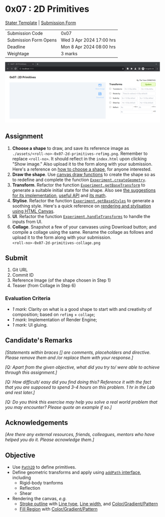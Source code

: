 # 0x07 : 2D Primitives #

[Stater Template](https://github.com/tiet-ucs505/0x07-2d-primitives)
| [Submission Form](https://docs.google.com/forms/d/e/1FAIpQLSdmWJoYQzw2B_xgiqTSuYdEumigXqnRTr8fCIaA9ptPvf_KTQ/viewform?usp=pp_url&entry.1189318782=3CO6&entry.294246879=10210000&entry.117129202=Shakti+Mann&entry.1197422271=https://github.com/shaktimann000/)

|                       |                          |
|-----------------------|--------------------------|
| Submission Code       | 0x07                     |
| Submission Form Opens | Wed 3 Apr 2024 17:00 hrs |
| Deadline              | Mon 8 Apr 2024 08:00 hrs |
| Weightage             | 3 marks                  |

![](./assets/0x07.png)

## Assignment ##

1. **Choose a shape** to draw, and save its reference
   image as
   `./assets/<roll-no>-0x07-2d-primitives-refimg.png`.
   Remember to replace `<roll-no>`.  It should reflect
   in the `index.html` upon clicking "Show image."
   Also upload it to the form along with your
   submission.  Here's a reference on [how to choose a
   shape](./suggestions.md#how-to-choose-a-shape), for
   anyone interested.
2. **Draw the shape**.  Use [canvas draw
   functions](./quick-reference.md#geometry-definition)
   to create the shape so as to redefine and complete
   the function
   [`Experiment.createGeometry`](./experiment.js#L56).
3. **Transform**.  Refactor the function
   [`Experiment.getBaseTransform`](./experiment.js#L86)
   to generate a suitable initial state for the shape.
   Also see [the suggestions for its
   implementation](./suggestions.md#how-to-implement-transforms),
   [useful
   API](./quick-reference.md#dommatrix-interface) and
   [its math](./transformation-math.md).
4. **Stylise**.  Refactor the function
   [`Experiment.getBaseStyles`](./experiment.js#L104)
   to generate a soothing style. Here's a quick
   reference on [rendering and stylisation using HTML
   Canvas](./quick-reference.md#rendering-canvas-in-2d).
5. **UI**. Refactor the function
   [`Experiment.handleTransforms`](./experiment.js#L45)
   to handle the inputs from UI.
6. **Collage**.  Snapshot a few of your canvases using
   Download button; and compile a collage using the
   same.  Rename the collage as follows and upload it
   to the form along with your submission.  
   `<roll-no>-0x07-2d-primitives-collage.png`

## Submit ##

1. Git URL
2. Commit ID
3. Reference Image (of the shape chosen in Step 1)
4. Teaser (from Collage in Step 6)

### Evaluation Criteria ###

+ *1 mark*: Clarity on what is a good shape to start
  with and creativity of composition; based on
  `refimg` + `collage`;
+ *1 mark*: Implementation of Render Engine;
+ *1 mark*: UI gluing.

## Candidate's Remarks ##

*[Statements within braces [] are comments,
placeholders and directive. Please remove them and /or
replace them with your response.]*

*[Q: Apart from the given objective, what did you try
to/ were able to achieve through this assignment.]*

*[Q: How difficult/ easy did you find doing this?
Reference it with the fact that you are supposed to
spend 3-4 hours on this problem.  1 hr in the Lab and
rest later.]*

*[Q: Do you think this exercise may help you solve a
real world problem that you may encounter? Please quote
an example if so.]*

## Acknowledgements ##

*[Are there any external resources, friends,
colleagues, mentors who have helped you do it. Please
acnowledge them.]*


## Objective ##

+ Use
  [`Path2D`](https://developer.mozilla.org/en-US/docs/Web/API/Path2D)
  to define primitives.
+ Define geometric transforms and apply using
  [`addPath`
  interface](https://developer.mozilla.org/en-US/docs/Web/API/Path2D/addPath),
  including
  + Rigid-body tranforms
  + Reflection
  + Shear
+ Rendering the canvas, *e.g.*
  + [Stroke
    outline](https://developer.mozilla.org/en-US/docs/Web/API/CanvasRenderingContext2D/stroke)
    with [Line
    type](https://developer.mozilla.org/en-US/docs/Web/API/CanvasRenderingContext2D/setLineDash),
    [Line
    width](https://developer.mozilla.org/en-US/docs/Web/API/CanvasRenderingContext2D/lineWidth),
    and
    [Color/Gradient/Pattern](https://developer.mozilla.org/en-US/docs/Web/API/CanvasRenderingContext2D/strokeStyle)
  + [Fill
    Region](https://developer.mozilla.org/en-US/docs/Web/API/CanvasRenderingContext2D/fill)
    with
    [Color/Gradient/Pattern](https://developer.mozilla.org/en-US/docs/Web/API/CanvasRenderingContext2D/fillStyle)


